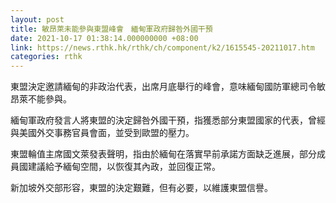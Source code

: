 ```yaml
---
layout: post
title: 敏昂萊未能參與東盟峰會　緬甸軍政府歸咎外國干預
date: 2021-10-17 01:38:14.000000000 +08:00
link: https://news.rthk.hk/rthk/ch/component/k2/1615545-20211017.htm
categories: rthk
---
```


東盟決定邀請緬甸的非政治代表，出席月底舉行的峰會，意味緬甸國防軍總司令敏昂萊不能參與。

緬甸軍政府發言人將東盟的決定歸咎外國干預，指獲悉部分東盟國家的代表，曾經與美國外交事務官員會面，並受到歐盟的壓力。

東盟輪值主席國文萊發表聲明，指由於緬甸在落實早前承諾方面缺乏進展，部分成員國建議給予緬甸空間，以恢復其內政，並回復正常。

新加坡外交部形容，東盟的決定艱難，但有必要，以維護東盟信譽。
